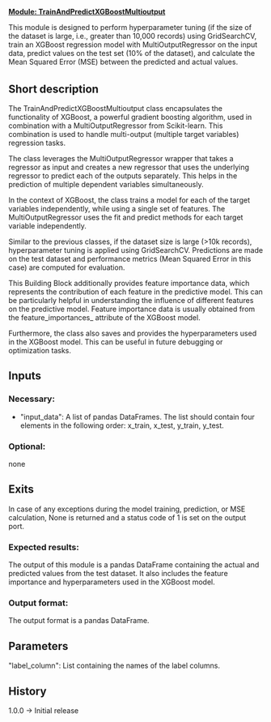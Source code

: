 <b><u>Module: TrainAndPredictXGBoostMultioutput</u></b>

This module is designed to perform hyperparameter tuning (if the size of the dataset is large, i.e., greater than 10,000 records) using GridSearchCV, train an XGBoost regression model with MultiOutputRegressor on the input data, predict values on the test set (10% of the dataset), and calculate the Mean Squared Error (MSE) between the predicted and actual values.

######

## Short description

The TrainAndPredictXGBoostMultioutput class encapsulates the functionality of XGBoost, a powerful gradient boosting algorithm, used in combination with a MultiOutputRegressor from Scikit-learn. This combination is used to handle multi-output (multiple target variables) regression tasks.

The class leverages the MultiOutputRegressor wrapper that takes a regressor as input and creates a new regressor that uses the underlying regressor to predict each of the outputs separately. This helps in the prediction of multiple dependent variables simultaneously.

In the context of XGBoost, the class trains a model for each of the target variables independently, while using a single set of features. The MultiOutputRegressor uses the fit and predict methods for each target variable independently.

Similar to the previous classes, if the dataset size is large (>10k records), hyperparameter tuning is applied using GridSearchCV. Predictions are made on the test dataset and performance metrics (Mean Squared Error in this case) are computed for evaluation.

This Building Block additionally provides feature importance data, which represents the contribution of each feature in the predictive model. This can be particularly helpful in understanding the influence of different features on the predictive model. Feature importance data is usually obtained from the feature_importances_ attribute of the XGBoost model.

Furthermore, the class also saves and provides the hyperparameters used in the XGBoost model. This can be useful in future debugging or optimization tasks.

## Inputs
### Necessary:
- "input_data": A list of pandas DataFrames. The list should contain four elements in the following order: x_train, x_test, y_train, y_test.

### Optional:
none

## Exits
In case of any exceptions during the model training, prediction, or MSE calculation, None is returned and a status code of 1 is set on the output port.

### Expected results:
The output of this module is a pandas DataFrame containing the actual and predicted values from the test dataset. It also includes the feature importance and hyperparameters used in the XGBoost model.

### Output format:
The output format is a pandas DataFrame.

## Parameters
"label_column": List containing the names of the label columns.

## History
1.0.0 -> Initial release